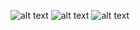 ![alt text](https://github.com/helgesander02/recommendationsystem_study/blob/main/Recall/img/itemCF1.jpg)
![alt text](https://github.com/helgesander02/recommendationsystem_study/blob/main/Recall/img/itemCFOfflinePhase.jpg)
![alt text](https://github.com/helgesander02/recommendationsystem_study/blob/main/Recall/img/itemCFOnlinePhase.jpg)